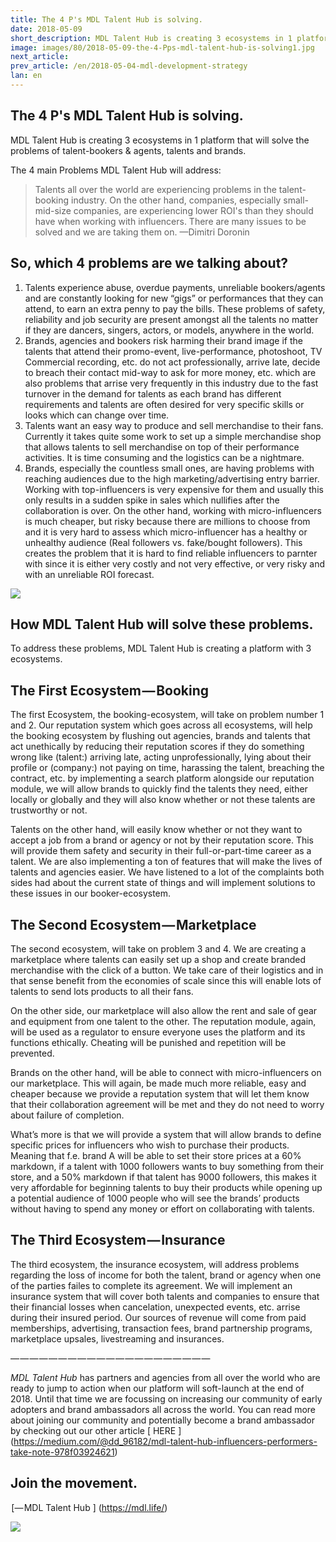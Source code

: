 ```yaml
---
title: The 4 P's MDL Talent Hub is solving.
date: 2018-05-09
short_description: MDL Talent Hub is creating 3 ecosystems in 1 platform that will solve the problems of talent-bookers & agents, talents and brands.
image: images/80/2018-05-09-the-4-Pps-mdl-talent-hub-is-solving1.jpg
next_article:
prev_article: /en/2018-05-04-mdl-development-strategy
lan: en
---
```




## The 4 P's MDL Talent Hub is solving.

MDL Talent Hub is creating 3 ecosystems in 1 platform that will solve the problems of talent-bookers & agents, talents and brands.

The 4 main Problems MDL Talent Hub will address:




>Talents all over the world are experiencing problems in the talent-booking industry. On the other hand, companies, especially small-mid-size companies, are experiencing lower ROI's than they should have when working with influencers. There are many issues to be solved and we are taking them on. —Dimitri Doronin


## So, which 4 problems are we talking about?

1. Talents experience abuse, overdue payments, unreliable bookers/agents and are constantly looking for new “gigs” or performances that they can attend, to earn an extra penny to pay the bills. These problems of safety, reliability and job security are present amongst all the talents no matter if they are dancers, singers, actors, or models, anywhere in the world.
2. Brands, agencies and bookers risk harming their brand image if the talents that attend their promo-event, live-performance, photoshoot, TV Commercial recording, etc. do not act professionally, arrive late, decide to breach their contact mid-way to ask for more money, etc. which are also problems that arrise very frequently in this industry due to the fast turnover in the demand for talents as each brand has different requirements and talents are often desired for very specific skills or looks 
which can change over time.
3. Talents want an easy way to produce and sell merchandise to their fans. Currently it takes quite some work to set up a simple merchandise shop that allows talents to sell merchandise on top of their performance activities. It is time consuming and the logistics can be a nightmare.
4. Brands, especially the countless small ones, are having problems with reaching audiences due to the high marketing/advertising entry barrier. Working with top-influencers is very expensive for them and usually this only results in a sudden spike in sales which nullifies after the collaboration is over. On the other hand, working with micro-influencers is much cheaper, but risky because there are millions to choose from and it is very hard to assess which micro-influencer has a healthy or unhealthy audience (Real followers vs. fake/bought followers). This creates the problem that it is hard to find reliable influencers to parnter with since it is either very costly and not very effective, or very risky and with an unreliable ROI forecast.

![](/images/80/2018-05-09-the-4-Pps-mdl-talent-hub-is-solving2.jpg)

## How MDL Talent Hub will solve these problems.

To address these problems, MDL Talent Hub is creating a platform with 3 ecosystems.

## The First Ecosystem — Booking

The first Ecosystem, the booking-ecosystem, will take on problem number 1 and 2. Our reputation system which goes across all ecosystems, will help the booking ecosystem by flushing out agencies, brands and talents that act unethically by reducing their reputation scores if they do something wrong like (talent:) arriving late, acting unprofessionally, lying about their profile or (company:) not paying on time, harassing the talent, breaching the contract, etc. by implementing a search platform alongside our reputation module, we will allow brands to quickly find the talents they need, either locally or globally and they will also know whether or not these talents are trustworthy or not.

Talents on the other hand, will easily know whether or not they want to accept a job from a brand or agency or not by their reputation score. This will provide them safety and security in their full-or-part-time career as a talent. We are also implementing a ton of features that will make the lives of talents and agencies easier. We have listened to a lot of the complaints both sides had about the current state of things and will implement solutions to these issues in our booker-ecosystem.

## The Second Ecosystem — Marketplace

The second ecosystem, will take on problem 3 and 4. We are creating a marketplace where talents can easily set up a shop and create branded merchandise with the click of a button. We take care of their logistics and in that sense benefit from the economies of scale since this will enable lots of talents to send lots products to all their fans.

On the other side, our marketplace will also allow the rent and sale of gear and equipment from one talent to the other. The reputation module, again, will be used as a regulator to ensure everyone uses the platform and its functions ethically. Cheating will be punished and repetition will be prevented.

Brands on the other hand, will be able to connect with micro-influencers on our marketplace. This will again, be made much more reliable, easy and cheaper because we provide a reputation system that will let them know that their collaboration agreement will be met and they do not need to worry about failure of completion.

What’s more is that we will provide a system that will allow brands to define specific prices for influencers who wish to purchase their products. Meaning that f.e. brand A will be able to set their store prices at a 60% markdown, if a talent with 1000 followers wants to buy something from their store, and a 50% markdown if that talent has 9000 followers, this makes it very affordable for beginning talents to buy their products while opening up a potential audience of 1000 people who will see the brands’ products without having to spend any money or effort on collaborating with talents.

## The Third Ecosystem — Insurance

The third ecosystem, the insurance ecosystem, will address problems regarding the loss of income for both the talent, brand or agency when one of the parties failes to complete its agreement. We will implement an insurance system that will cover both talents and companies to ensure that their financial losses when cancelation, unexpected events, etc. arrise during their insured period. Our sources of revenue will come from paid memberships, advertising, transaction fees, brand partnership programs, marketplace upsales, livestreaming and insurances.

— — — — — — — — — — — — — — — — — — — — —

*MDL Talent Hub* has partners and agencies from all over the world who are ready to jump to action when our platform will soft-launch at the end of 2018. Until that time we are focussing on increasing our community of early adopters and brand ambassadors all across the world. You can read more about joining our community and potentially become a brand ambassador by checking out our other article [ HERE ] (https://medium.com/@dd_96182/mdl-talent-hub-influencers-performers-take-note-978f03924621)

## Join the movement.

 [— MDL Talent Hub ] (https://mdl.life/)

![](/images/80/2018-05-09-the-4-Pps-mdl-talent-hub-is-solving3.png)